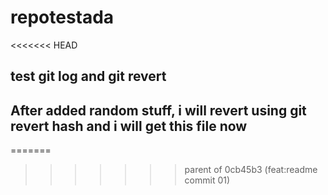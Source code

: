 # repotestada
<<<<<<< HEAD

## test git log and git revert

## After added random stuff, i will revert using git revert hash and i will get this file now
=======
>>>>>>> parent of 0cb45b3 (feat:readme commit 01)
